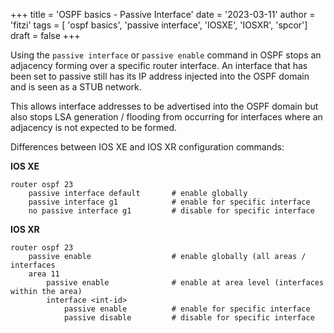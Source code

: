 +++
title = 'OSPF basics - Passive Interface'
date = '2023-03-11'
author = 'fitzi'
tags = [ 'ospf basics', 'passive interface', 'IOSXE', 'IOSXR', 'spcor']
draft = false
+++

Using the ```passive interface``` or ```passive enable``` command in OSPF stops an adjacency forming over a specific 
router interface.  An interface that has been set to passive still has its IP address injected into the OSPF domain 
and is seen as a STUB network.

This allows interface addresses to be advertised into the OSPF domain but also stops LSA generation / flooding from 
occurring for interfaces where an adjacency is not expected to be formed. 

Differences between IOS XE and IOS XR configuration commands:

**IOS XE**

```
router ospf 23
    passive interface default       # enable globally
    passive interface g1            # enable for specific interface
    no passive interface g1         # disable for specific interface
```

**IOS XR**

```
router ospf 23
    passive enable                  # enable globally (all areas / interfaces
    area 11
        passive enable              # enable at area level (interfaces within the area)
        interface <int-id>
            passive enable          # enable for specific interface
            passive disable         # disable for specific interface
```

